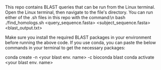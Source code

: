 This repo contains BLAST queries that can be run from the Linux terminal. Open the Linux terminal, then navigate to the file's directory. 
You can run either of the .sh files in this repo with the command:\n
bash ./find_homologs.sh <query_sequence.fasta> <subject_sequence.fasta> <blast_output.txt>

Make sure you install the required BLAST packages in your environment before running the above code. If you use conda, you can paste the below commands in your terminal to get the necessary packages:

conda create -n <your blast env\. name> -c bioconda blast
conda activate <your blast env\. name>

